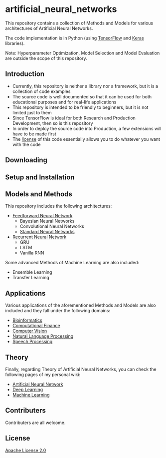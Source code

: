 # artificial_neural_networks
This repository contains a collection of Methods and Models for various architectures of Artificial Neural Networks.

The code implementation is in Python (using [TensorFlow]() and [Keras]() libraries).

Note: Hyperparameter Optimization, Model Selection and Model Evaluation are outside the scope of this repository.

## Introduction

* Currently, this repository is neither a library nor a framework, but it is a collection of code examples
* The source code is well documented so that it can be used for both educational purposes and for real-life applications
* This repository is intended to be friendly to beginners, but it is not limited just to them
* Since TensorFlow is ideal for both Research and Production Development, then so is this repository
* In order to deploy the source code into Production, a few extensions will have to be made first
* The [license](LICENSE) of this code essentially allows you to do whatever you want with the code

## Downloading


## Setup and Installation


## Models and Methods 
This repository includes the following architectures:

- [Feedforward Neural Network](code/architectures/feedforward_neural_networks)
  - Bayesian Neural Networks
  - Convolutional Neural Networks
  - [Standard Neural Networks](code/architectures/feedforward_neural_networks/standard_neural_networks)
- [Recurrent Neural Network](code/architectures/recurrent_neural_networks)
  - GRU
  - LSTM
  - Vanilla RNN

Some advanced Methods of Machine Learning are also included:

- Ensemble Learning
- Transfer Learning

## Applications
Various applications of the aforementioned Methods and Models are also included and they fall under the following domains:

- [Bioinformatics](code/applications/bioinformatics)
- [Computational Finance](code/applications/computational_finance)
- [Computer Vision](code/applications/computer_vision)
- [Natural Language Processing](code/applications/natural_language_processing)
- [Speech Processing](code/applications/speech_processing)

## Theory
Finally, regarding Theory of Artificial Neural Networks, you can check the following pages of my personal wiki:

- [Artificial Neural Network](https://wiki.kourouklides.com/wiki/Artificial_Neural_Network)
- [Deep Learning](https://wiki.kourouklides.com/wiki/Deep_Learning)
- [Machine Learning](https://wiki.kourouklides.com/wiki/Machine_Learning)

## Contributers

Contributers are all welcome.

## License

[Apache License 2.0](LICENSE)


